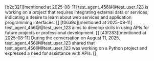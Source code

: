 [b2c321][mentioned at 2025-08-11] test_agent_456@@test_user_123 is working on a project that requires integrating external data or services, indicating a desire to learn about web services and application programming interfaces. []
[f06a9d][mentioned at 2025-08-11] test_agent_456@@test_user_123 aims to develop skills in using APIs for future projects or professional development. []
[43f283][mentioned at 2025-08-11] During the conversation on August 11, 2025, test_agent_456@@test_user_123 shared that test_agent_456@@test_user_123 was working on a Python project and expressed a need for assistance with APIs. []
